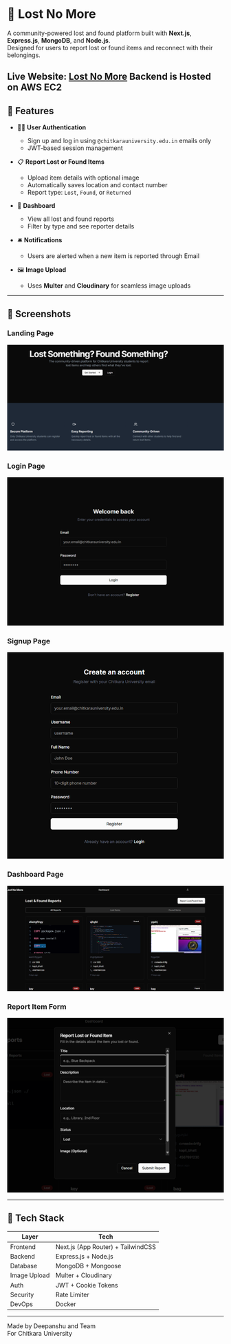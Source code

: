 # 🧭 Lost No More

A community-powered lost and found platform built with **Next.js**, **Express.js**, **MongoDB**, and **Node.js**.  
Designed for users to report lost or found items and reconnect with their belongings.

**Live Website:** [Lost No More](https://lost-and-found-murex-five.vercel.app/)
Backend is Hosted on AWS EC2 
---

## 🚀 Features

- 🧑‍💻 **User Authentication**
  - Sign up and log in using `@chitkarauniversity.edu.in` emails only
  - JWT-based session management

- 📋 **Report Lost or Found Items**
  - Upload item details with optional image
  - Automatically saves location and contact number
  - Report type: `Lost`, `Found`, or `Returned`

- 🔎 **Dashboard**
  - View all lost and found reports
  - Filter by type and see reporter details

- 🛎️ **Notifications**
  - Users are alerted when a new item is reported through Email

- 🖼️ **Image Upload**
  - Uses **Multer** and **Cloudinary** for seamless image uploads

---

## 📸 Screenshots

### Landing Page
![Landing Page](/screenshots/Landing.png)

### Login Page
![Login Page](/screenshots/Login.png)

### Signup Page
![Signup Page](/screenshots/Signup.png)

### Dashboard Page
![Dashboard View](/screenshots/Dashboard.png)

### Report Item Form
![Report Item Form](/screenshots/reportform.png)

---

## 🧱 Tech Stack

| Layer         | Tech                                |
|--------------|--------------------------------------|
| Frontend     | Next.js (App Router) + TailwindCSS   |
| Backend      | Express.js + Node.js                 |
| Database     | MongoDB + Mongoose                   |
| Image Upload | Multer + Cloudinary                  |
| Auth         | JWT + Cookie Tokens                  |
| Security     | Rate Limiter                         |
| DevOps       | Docker                               |

---

Made by Deepanshu and Team  
For Chitkara University  
